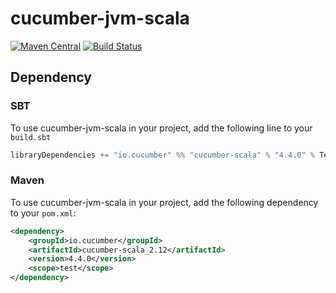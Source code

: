 # cucumber-jvm-scala
[![Maven Central](https://img.shields.io/maven-central/v/io.cucumber/cucumber-scala_2.12.svg?label=Maven%20Central)](https://search.maven.org/search?q=g:%22io.cucumber%22%20AND%20a:%22cucumber-scala_2.12%22)
[![Build Status](https://travis-ci.org/cucumber/cucumber-jvm-scala.svg?branch=master)](https://travis-ci.org/cucumber/cucumber-jvm-scala)


## Dependency

### SBT
To use cucumber-jvm-scala in your project, add the following line to your `build.sbt`

```scala
libraryDependencies += "io.cucumber" %% "cucumber-scala" % "4.4.0" % Test
```

### Maven
To use cucumber-jvm-scala in your project, add the following dependency to your `pom.xml`:


```xml
<dependency>
    <groupId>io.cucumber</groupId>
    <artifactId>cucumber-scala_2.12</artifactId>
    <version>4.4.0</version>
    <scope>test</scope>
</dependency>
```
